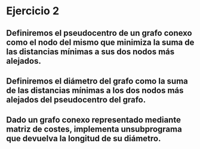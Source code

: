 # Ejercicio 2
##  Definiremos el pseudocentro de un grafo conexo como el nodo del mismo que minimiza la suma de las distancias mínimas a sus dos nodos más alejados. 
## Definiremos el diámetro del grafo como la suma de las distancias mínimas a los dos nodos más alejados del pseudocentro del grafo.
## Dado un grafo conexo representado mediante matriz de costes, implementa unsubprograma que devuelva la longitud de su diámetro. 
